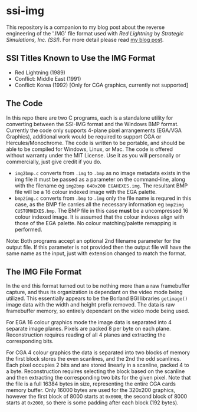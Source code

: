 # ssi-img
This repository is a companion to my blog post about the reverse engineering of the '.IMG' file format used with *Red Lightning* by *Strategic Simulations, Inc. (SSI)*. For more detail please read [my blog post](https://canadianavenger.io/2024/07/08/thunderbolts-and-lightning).

## SSI Titles Known to Use the IMG Format
- Red Lightning (1989)
- Conflict: Middle East (1991)
- Conflict: Korea (1992) [Only for CGA graphics, currently not supported]

## The Code

In this repo there are two C programs, each is a standalone utility for converting between the SSI-IMG format and the Windows BMP format. Currently the code only supports 4-plane pixel arrangements (EGA/VGA Graphics), additional work would be required to support CGA or Hercules/Monochrome. The code is written to be portable, and should be able to be compiled for Windows, Linux, or Mac. The code is offered without warranty under the MIT License. Use it as you will personally or commercially, just give credit if you do.

- `img2bmp.c` converts from `.img` to `.bmp` as no image metadata exists in the img file it must be passed as a parameter on the command-line, along with the filename eg `img2bmp 640x200 EGAHEXES.img`. The resultant BMP file will be a 16 colour indexed image with the EGA palette.
- `bmp2img.c` converts from `.bmp` to `.img` only the file name is requred in this case, as the BMP file carries all the necessary information eg `bmp2img CUSTOMHEXES.bmp`. The BMP file in this case **must** be a uncompressed 16 colour indexed image. It is assumed that the colour indexes align with those of the EGA palette. No colour matching/palette remapping is performed.

Note: Both programs accept an optional 2nd filename parameter for the output file. If this parameter is not provided then the output file will have the same name as the input, just with extension changed to match the format. 

## The IMG File Format
In the end this format turned out to be nothing more than a raw framebuffer capture, and thus its organization is dependant on the video mode being utilized. This essentially appears to be the Borland BGI libraries `getimage()` image data with the width and height prefix removed. The data is raw framebuffer memory, so entirely dependant on the video mode being used. 

For EGA 16 colour graphics mode the image data is separated into 4 separate image planes. Pixels are packed 8 per byte on each plane. Reconstruction requires reading of all 4 planes and extracting the corresponding bits.

For CGA 4 colour graphics the data is separated into two blocks of memory the first block stores the even scanlines, and the 2nd the odd scanlines. Each pixel occupies 2 bits and are stored linearly in a scanline, packed 4 to a byte. Reconstruction requires selecting the block based on the scanline and then extracting the corresponding two bits for the given pixel. Note that the file is a full 16384 bytes in size, representing the entire CGA cards memory buffer. Only 16000 bytes are used for the 320x200 graphics, however the first block of 8000 starts at `0x0000`, the second block of 8000 starts at `0x2000`, so there is some padding after each block (192 bytes).


